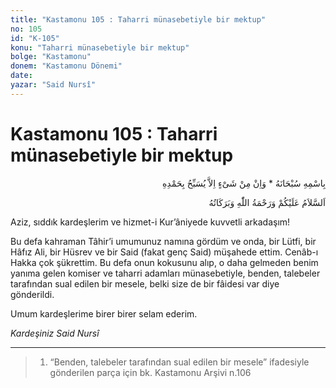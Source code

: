 ```yaml
---
title: "Kastamonu 105 : Taharri münasebetiyle bir mektup"
no: 105
id: "K-105"
konu: "Taharri münasebetiyle bir mektup"
bolge: "Kastamonu"
donem: "Kastamonu Dönemi"
date: 
yazar: "Said Nursî"
---
```


# Kastamonu 105 : Taharri münasebetiyle bir mektup

<p class="arabic" dir="rtl" title="Meal: “Subhân Allah’ın adıyla” * “Hiçbir şey yoktur ki O'nu hamd ile tesbih etmesin” [İsrâ 17:44]">بِاسْمِهِ سُبْحَانَهُ * وَاِنْ مِنْ شَىْءٍ اِلاَّ يُسَبِّحُ بِحَمْدِهِ</p>

<p class="arabic" dir="rtl" title="Meal: “Allah’ın selâmı, rahmeti ve bereketleri, üzerinize olsun.”">اَلسَّلاَمُ عَلَيْكُمْ وَرَحْمَةُ اللّٰهِ وَبَرَكَاتُهُ</p>

Aziz, sıddık kardeşlerim ve hizmet-i Kur’âniyede kuvvetli arkadaşım!

Bu defa kahraman Tâhir’i umumunuz namına gördüm ve onda, bir Lütfi, bir Hâfız Ali, bir Hüsrev ve bir Said (fakat genç Said) müşahede ettim. Cenâb-ı Hakka çok şükrettim. Bu defa onun kokusunu alıp, o daha gelmeden benim yanıma gelen komiser ve taharri adamları münasebetiyle, benden, talebeler tarafından sual edilen bir mesele, belki size de bir fâidesi var diye gönderildi.

Umum kardeşlerime birer birer selam ederim.

*Kardeşiniz*
*Said Nursî*

***

> 1. “Benden, talebeler tarafından sual edilen bir mesele” ifadesiyle gönderilen parça için bk. Kastamonu Arşivi n.106
